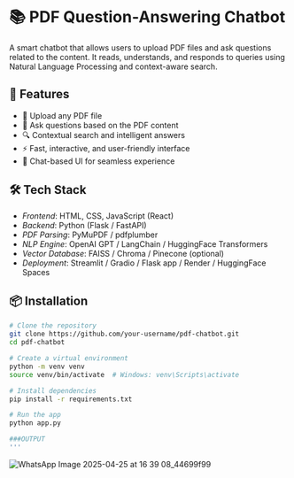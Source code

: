 # 📚 PDF Question-Answering Chatbot

A smart chatbot that allows users to upload PDF files and ask questions related to the content. It reads, understands, and responds to queries using Natural Language Processing and context-aware search.

## 🚀 Features

- 📄 Upload any PDF file
- 🤖 Ask questions based on the PDF content
- 🔍 Contextual search and intelligent answers
- ⚡ Fast, interactive, and user-friendly interface
- 💬 Chat-based UI for seamless experience

## 🛠 Tech Stack

- *Frontend*: HTML, CSS, JavaScript (React)
- *Backend*: Python (Flask / FastAPI)
- *PDF Parsing*: PyMuPDF / pdfplumber
- *NLP Engine*: OpenAI GPT / LangChain / HuggingFace Transformers
- *Vector Database*: FAISS / Chroma / Pinecone (optional)
- *Deployment*: Streamlit / Gradio / Flask app / Render / HuggingFace Spaces

## 📦 Installation

```bash
# Clone the repository
git clone https://github.com/your-username/pdf-chatbot.git
cd pdf-chatbot

# Create a virtual environment
python -m venv venv
source venv/bin/activate  # Windows: venv\Scripts\activate

# Install dependencies
pip install -r requirements.txt

# Run the app
python app.py

###OUTPUT
'''
```
![WhatsApp Image 2025-04-25 at 16 39 08_44699f99](https://github.com/user-attachments/assets/59afa365-7f71-482e-bf8d-70aa7a595a83)
